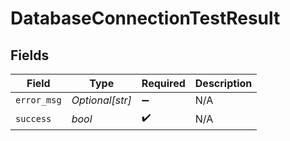 # DatabaseConnectionTestResult


## Fields

| Field              | Type               | Required           | Description        |
| ------------------ | ------------------ | ------------------ | ------------------ |
| `error_msg`        | *Optional[str]*    | :heavy_minus_sign: | N/A                |
| `success`          | *bool*             | :heavy_check_mark: | N/A                |